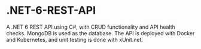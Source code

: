 # .NET-6-REST-API

A .NET 6 REST API using C#, with CRUD functionality and API health checks. MongoDB is used as the database. The API is deployed with Docker and Kubernetes, and unit testing is done with xUnit.net.
